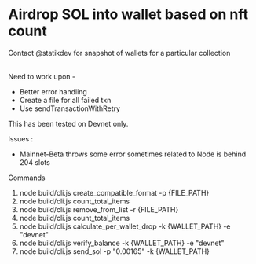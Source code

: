 # Airdrop SOL into wallet based on nft count<br/>

Contact @statikdev for snapshot of wallets for a particular collection<br/><br/>


Need to work upon - 
- Better error handling 
- Create a file for all failed txn
- Use sendTransactionWithRetry


This has been tested on Devnet only. 

Issues :
- Mainnet-Beta throws some error sometimes related to Node is behind 204 slots


Commands



1. node build/cli.js create_compatible_format -p {FILE_PATH} <br/>
2. node build/cli.js count_total_items<br/>
3. node build/cli.js remove_from_list -r {FILE_PATH} <br/>
4. node build/cli.js count_total_items<br/>
5. node build/cli.js calculate_per_wallet_drop -k {WALLET_PATH} -e "devnet"<br/>
6. node build/cli.js verify_balance -k {WALLET_PATH} -e "devnet"<br/>
7. node build/cli.js send_sol -p  "0.00165" -k {WALLET_PATH} <br/>


   
